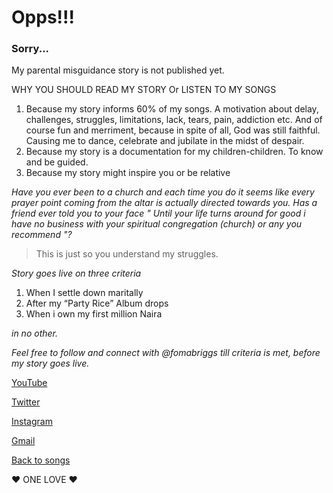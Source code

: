 # Opps!!! 
### Sorry... 

My parental misguidance story is not published yet. 

WHY YOU SHOULD READ MY STORY Or LISTEN TO MY SONGS 
1. Because my story informs 60% of my songs. A motivation about delay, challenges, struggles, limitations, lack, tears, pain, addiction etc. And of course fun and merriment, because in spite  of all,  God was still faithful. Causing me to dance, celebrate and jubilate in the midst of despair.
2. Because my story is a documentation for my children-children. To know and be guided.
3. Because my story might inspire you or  be relative 

*Have you ever been to a church and each time you do it seems like every prayer point coming from the altar is actually directed towards you.
Has a friend ever told you to your face " Until your life turns around for good i have no business with your spiritual congregation (church) or any you recommend "?*

>This is just so you understand my struggles. 


*Story goes live on three criteria*

1. When I settle down maritally 
2. After my “Party Rice” Album drops 
3. When i own my first million Naira
 
*in no other.*

*Feel free to follow and connect with @fomabriggs till criteria is met, before my story goes live.*

[YouTube](https://www.youtube.com/channel/UCNTJ0XioxmsKGRnaGLQIVpw)

[Twitter](https://twitter.com/fomabriggs/) 

[Instagram](www.instagram.com/fomabriggs/)

[Gmail](okiotorbriggs@gmail.com)

[Back to songs](https://briggsokiotor.github.io/Foma-Briggs-songs/)

♥️ ONE LOVE ♥️ 

